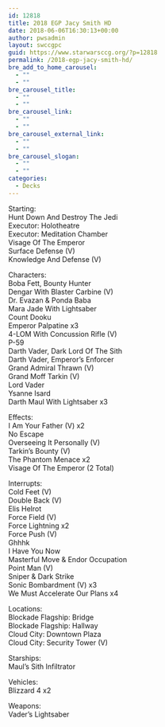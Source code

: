 ```yaml
---
id: 12818
title: 2018 EGP Jacy Smith HD
date: 2018-06-06T16:30:13+00:00
author: pwsadmin
layout: swccgpc
guid: https://www.starwarsccg.org/?p=12818
permalink: /2018-egp-jacy-smith-hd/
bre_add_to_home_carousel:
  - ""
  - ""
bre_carousel_title:
  - ""
  - ""
bre_carousel_link:
  - ""
  - ""
bre_carousel_external_link:
  - ""
  - ""
bre_carousel_slogan:
  - ""
  - ""
categories:
  - Decks
---
```

Starting:  
Hunt Down And Destroy The Jedi  
Executor: Holotheatre  
Executor: Meditation Chamber  
Visage Of The Emperor  
Surface Defense (V)  
Knowledge And Defense (V)

Characters:  
Boba Fett, Bounty Hunter  
Dengar With Blaster Carbine (V)  
Dr. Evazan & Ponda Baba  
Mara Jade With Lightsaber  
Count Dooku  
Emperor Palpatine x3  
4-LOM With Concussion Rifle (V)  
P-59  
Darth Vader, Dark Lord Of The Sith  
Darth Vader, Emperor&#8217;s Enforcer  
Grand Admiral Thrawn (V)  
Grand Moff Tarkin (V)  
Lord Vader  
Ysanne Isard  
Darth Maul With Lightsaber x3

Effects:  
I Am Your Father (V) x2  
No Escape  
Overseeing It Personally (V)  
Tarkin&#8217;s Bounty (V)  
The Phantom Menace x2  
Visage Of The Emperor (2 Total)

Interrupts:  
Cold Feet (V)  
Double Back (V)  
Elis Helrot  
Force Field (V)  
Force Lightning x2  
Force Push (V)  
Ghhhk  
I Have You Now  
Masterful Move & Endor Occupation  
Point Man (V)  
Sniper & Dark Strike  
Sonic Bombardment (V) x3  
We Must Accelerate Our Plans x4

Locations:  
Blockade Flagship: Bridge  
Blockade Flagship: Hallway  
Cloud City: Downtown Plaza  
Cloud City: Security Tower (V)

Starships:  
Maul&#8217;s Sith Infiltrator

Vehicles:  
Blizzard 4 x2

Weapons:  
Vader&#8217;s Lightsaber